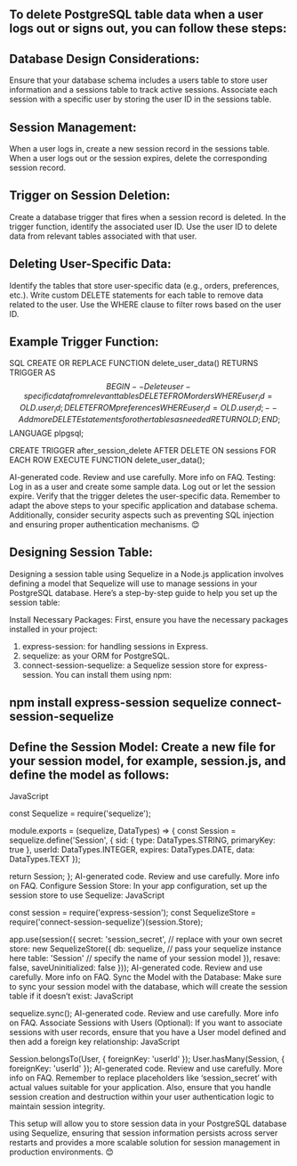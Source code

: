 ## To delete PostgreSQL table data when a user logs out or signs out, you can follow these steps:

## Database Design Considerations:
Ensure that your database schema includes a users table to store user information and a sessions table to track active sessions.
Associate each session with a specific user by storing the user ID in the sessions table.
## Session Management:
When a user logs in, create a new session record in the sessions table.
When a user logs out or the session expires, delete the corresponding session record.

## Trigger on Session Deletion:
Create a database trigger that fires when a session record is deleted.
In the trigger function, identify the associated user ID.
Use the user ID to delete data from relevant tables associated with that user.

## Deleting User-Specific Data:
Identify the tables that store user-specific data (e.g., orders, preferences, etc.).
Write custom DELETE statements for each table to remove data related to the user.
Use the WHERE clause to filter rows based on the user ID.

## Example Trigger Function:
SQL
CREATE OR REPLACE FUNCTION delete_user_data()
RETURNS TRIGGER AS
$$
BEGIN
    -- Delete user-specific data from relevant tables
    DELETE FROM orders WHERE user_id = OLD.user_id;
    DELETE FROM preferences WHERE user_id = OLD.user_id;
    -- Add more DELETE statements for other tables as needed
    RETURN OLD;
END;
$$
LANGUAGE plpgsql;

CREATE TRIGGER after_session_delete
AFTER DELETE ON sessions
FOR EACH ROW
EXECUTE FUNCTION delete_user_data();

AI-generated code. Review and use carefully. More info on FAQ.
Testing:
Log in as a user and create some sample data.
Log out or let the session expire.
Verify that the trigger deletes the user-specific data.
Remember to adapt the above steps to your specific application and database schema. Additionally, consider security aspects such as preventing SQL injection and ensuring proper authentication mechanisms. 😊



## Designing Session Table:

Designing a session table using Sequelize in a Node.js application involves defining a model that Sequelize will use to manage sessions in your PostgreSQL database. Here’s a step-by-step guide to help you set up the session table:

Install Necessary Packages: First, ensure you have the necessary packages installed in your project:
1. express-session: for handling sessions in Express.
2. sequelize: as your ORM for PostgreSQL.
3. connect-session-sequelize: a Sequelize session store for express-session.
You can install them using npm:
## npm install express-session sequelize connect-session-sequelize

## Define the Session Model: Create a new file for your session model, for example, session.js, and define the model as follows:
JavaScript

const Sequelize = require('sequelize');

module.exports = (sequelize, DataTypes) => {
  const Session = sequelize.define('Session', {
    sid: {
      type: DataTypes.STRING,
      primaryKey: true
    },
    userId: DataTypes.INTEGER,
    expires: DataTypes.DATE,
    data: DataTypes.TEXT
  });

  return Session;
};
AI-generated code. Review and use carefully. More info on FAQ.
Configure Session Store: In your app configuration, set up the session store to use Sequelize:
JavaScript

const session = require('express-session');
const SequelizeStore = require('connect-session-sequelize')(session.Store);

app.use(session({
  secret: 'session_secret', // replace with your own secret
  store: new SequelizeStore({
    db: sequelize, // pass your sequelize instance here
    table: 'Session' // specify the name of your session model
  }),
  resave: false,
  saveUninitialized: false
}));
AI-generated code. Review and use carefully. More info on FAQ.
Sync the Model with the Database: Make sure to sync your session model with the database, which will create the session table if it doesn’t exist:
JavaScript

sequelize.sync();
AI-generated code. Review and use carefully. More info on FAQ.
Associate Sessions with Users (Optional): If you want to associate sessions with user records, ensure that you have a User model defined and then add a foreign key relationship:
JavaScript

Session.belongsTo(User, { foreignKey: 'userId' });
User.hasMany(Session, { foreignKey: 'userId' });
AI-generated code. Review and use carefully. More info on FAQ.
Remember to replace placeholders like ‘session_secret’ with actual values suitable for your application. Also, ensure that you handle session creation and destruction within your user authentication logic to maintain session integrity.

This setup will allow you to store session data in your PostgreSQL database using Sequelize, ensuring that session information persists across server restarts and provides a more scalable solution for session management in production environments. 😊
